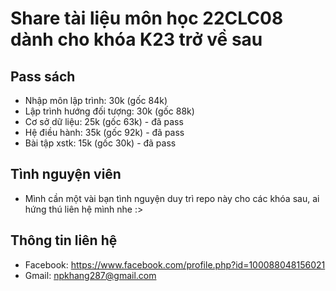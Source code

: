 # Share tài liệu môn học 22CLC08 dành cho khóa K23 trở về sau

## Pass sách

- Nhập môn lập trình: 30k (gốc 84k)
- Lập trình hướng đối tượng: 30k (gốc 88k)
- Cơ sở dữ liệu: 25k (gốc 63k) - đã pass
- Hệ điều hành: 35k (gốc 92k) - đã pass
- Bài tập xstk: 15k (gốc 30k) - đã pass

## Tình nguyện viên
- Mình cần một vài bạn tình nguyện duy trì repo này cho các khóa sau, ai hứng thú liên hệ mình nhe :>  

## Thông tin liên hệ

- Facebook: https://www.facebook.com/profile.php?id=100088048156021
- Gmail: npkhang287@gmail.com
